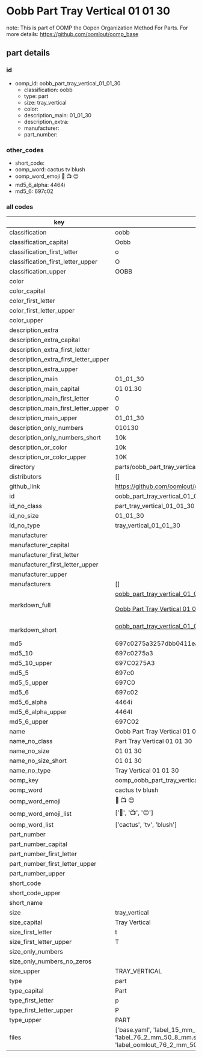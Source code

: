 # Oobb Part Tray Vertical 01 01 30  

note: This is part of OOMP the Oopen Organization Method For Parts. For more details: https://github.com/oomlout/oomp_base

##  part details





### id
* oomp_id: oobb_part_tray_vertical_01_01_30
  * classification: oobb
  * type: part
  * size: tray_vertical
  * color: 
  * description_main: 01_01_30
  * description_extra: 
  * manufacturer: 
  * part_number: 

### other_codes
* short_code: 
* oomp_word: cactus tv blush
* oomp_word_emoji :cactus: :tv: :blush:
* md5_6_alpha: 4464i
* md5_6: 697c02

### all codes 
| key | value |  
| --- | --- |  
| classification | oobb |  
| classification_capital | Oobb |  
| classification_first_letter | o |  
| classification_first_letter_upper | O |  
| classification_upper | OOBB |  
| color |  |  
| color_capital |  |  
| color_first_letter |  |  
| color_first_letter_upper |  |  
| color_upper |  |  
| description_extra |  |  
| description_extra_capital |  |  
| description_extra_first_letter |  |  
| description_extra_first_letter_upper |  |  
| description_extra_upper |  |  
| description_main | 01_01_30 |  
| description_main_capital | 01 01.30 |  
| description_main_first_letter | 0 |  
| description_main_first_letter_upper | 0 |  
| description_main_upper | 01_01_30 |  
| description_only_numbers | 010130 |  
| description_only_numbers_short | 10k |  
| description_or_color | 10k |  
| description_or_color_upper | 10K |  
| directory | parts/oobb_part_tray_vertical_01_01_30 |  
| distributors | [] |  
| github_link | https://github.com/oomlout/oomlout_oomp_part_src/tree/main/parts/oobb_part_tray_vertical_01_01_30/working |  
| id | oobb_part_tray_vertical_01_01_30 |  
| id_no_class | part_tray_vertical_01_01_30 |  
| id_no_size | 01_01_30 |  
| id_no_type | tray_vertical_01_01_30 |  
| manufacturer |  |  
| manufacturer_capital |  |  
| manufacturer_first_letter |  |  
| manufacturer_first_letter_upper |  |  
| manufacturer_upper |  |  
| manufacturers | [] |  
| markdown_full | [oobb_part_tray_vertical_01_01_30](https://github.com/oomlout/oomlout_oomp_part_src/tree/main/parts/oobb_part_tray_vertical_01_01_30/working)<br>[](https://github.com/oomlout/oomlout_oomp_part_src/tree/main/parts/oobb_part_tray_vertical_01_01_30/working)<br>[Oobb Part Tray Vertical 01 01 30](https://github.com/oomlout/oomlout_oomp_part_src/tree/main/parts/oobb_part_tray_vertical_01_01_30/working)<br><br> |  
| markdown_short | [oobb_part_tray_vertical_01_01_30](https://github.com/oomlout/oomlout_oomp_part_src/tree/main/parts/oobb_part_tray_vertical_01_01_30/working)<br><br> |  
| md5 | 697c0275a3257dbb0411eab6561c0089 |  
| md5_10 | 697c0275a3 |  
| md5_10_upper | 697C0275A3 |  
| md5_5 | 697c0 |  
| md5_5_upper | 697C0 |  
| md5_6 | 697c02 |  
| md5_6_alpha | 4464i |  
| md5_6_alpha_upper | 4464I |  
| md5_6_upper | 697C02 |  
| name | Oobb Part Tray Vertical 01 01 30 |  
| name_no_class | Part Tray Vertical 01 01 30 |  
| name_no_size | 01 01 30 |  
| name_no_size_short | 01 01 30 |  
| name_no_type | Tray Vertical 01 01 30 |  
| oomp_key | oomp_oobb_part_tray_vertical_01_01_30 |  
| oomp_word | cactus tv blush |  
| oomp_word_emoji | :cactus: :tv: :blush: |  
| oomp_word_emoji_list | [':cactus:', ':tv:', ':blush:'] |  
| oomp_word_list | ['cactus', 'tv', 'blush'] |  
| part_number |  |  
| part_number_capital |  |  
| part_number_first_letter |  |  
| part_number_first_letter_upper |  |  
| part_number_upper |  |  
| short_code |  |  
| short_code_upper |  |  
| short_name |  |  
| size | tray_vertical |  
| size_capital | Tray Vertical |  
| size_first_letter | t |  
| size_first_letter_upper | T |  
| size_only_numbers |  |  
| size_only_numbers_no_zeros |  |  
| size_upper | TRAY_VERTICAL |  
| type | part |  
| type_capital | Part |  
| type_first_letter | p |  
| type_first_letter_upper | P |  
| type_upper | PART |  
| files | ['base.yaml', 'label_15_mm_30_mm.pdf', 'label_15_mm_30_mm.svg', 'label_76_2_mm_50_8_mm.pdf', 'label_76_2_mm_50_8_mm.svg', 'label_oomlout_76_2_mm_50_8_mm.pdf', 'label_oomlout_76_2_mm_50_8_mm.svg', 'readme.md', 'working.json', 'working.yaml'] |  
